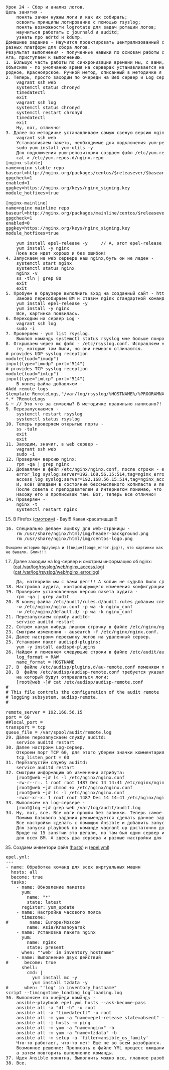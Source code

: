 <pre>
Урок 24 - Сбор и анализ логов.
Цель занятия -
	понять зачем нужны логи и как их собирать;
	освоить принципы логирование с помощью rsyslog;
	понять возможности logrotate для задач ротации логов;
	научиться работать с journald и auditd;
	узнать про adrtd и kdump.
Домашнее задание - Научится проектировать централизованный сбор логов. Рассмотреть особенности 
разных платформ для сбора логов.
Результат выполнения - полученные навыки по основам работы с rsyslog, logrotate, journald, auditd, abrtd и kdump.
Ага, приступаем к выполнению.
1. БОльшую часть работы по синхронизации времени мы, с вами, выполняем в Vagrantfile.
Объясняю - по умолчанию время на серверах устанавливается на UTC+0, а, нам надо, что бы было наше,
родное, Красноярское. Ручной метод, описанный в методичке я проверял - тоже работает.
2. Теперь, просто заходим по очереди на Веб сервер и Log сервер и проверяем время - одинаковое, Красноярское.
	vagrant ssh web
	systemctl status chronyd
	timedatectl
	exit
	vagrant ssh log
	systemctl status chronyd
	systemctl restart chronyd
	timedatectl
	exit
	Ну, вот, отлично!
3. Далее по методичке устанавливаем самую свежую версию nginx на виртуальной машине web -
	vagrant ssh web
	Устанавливаем пакеты, необходимые для подключения yum-репозитория:
	sudo yum install yum-utils -y
	Для подключения yum-репозитория создаем файл /etc/yum.repos.d/nginx.repo для скачивания самой свежей версии -
	cat > /etc/yum.repos.d/nginx.repo
[nginx-stable]
name=nginx stable repo
baseurl=http://nginx.org/packages/centos/$releasever/$basearch/
gpgcheck=1
enabled=1
gpgkey=https://nginx.org/keys/nginx_signing.key
module_hotfixes=true

[nginx-mainline]
name=nginx mainline repo
baseurl=http://nginx.org/packages/mainline/centos/$releasever/$basearch/
gpgcheck=1
enabled=0
gpgkey=https://nginx.org/keys/nginx_signing.key
module_hotfixes=true

	yum install epel-release -y		// А, этот epel-release не ставится, что-ли, по дефолту?
	yum install -y nginx
	Пока все идет хорошо и без ошибок!
4. Запускаем на web сервере наш nginx,буть он не ладен - 
	systemctl start nginx
	systemctl status nginx
	nginx -v
	ss -tln | grep 80
	exit
	exit
5. Пробуем в браузере выполнить вход на созданный сайт - http://192.168.56.10. Да, работает, но без картинок!!!
	Заново пересобираем ВМ и ставим nginx стандартной командой - 
	yum install epel-release -y
	yum install -y nginx
	Все, картинка появилась.
6. Переходим на сервер Log - 
	vagrant ssh log
	sudo -i
7. Проверяем - yum list rsyslog.
	Выхлоп команды systemctl status rsyslog мне больше понравился.
8. Открываем через mc файл - /etc/rsyslog.conf. Исправляем нужные строки. Хотя, можно было раскомментировать
	те, которые там были, но они немного отличаются.
# provides UDP syslog reception
module(load="imudp")
input(type="imudp" port="514")
# provides TCP syslog reception
module(load="imtcp")
input(type="imtcp" port="514")
	В конец файла добавляем -
#Add remote logs
$template RemoteLogs,"/var/log/rsyslog/%HOSTNAME%/%PROGRAMNAME%.log"
*.* ?RemoteLogs
& ~ // Это что за символы? В методичке правильно написано?! Хотя nginx -t не выдал никаких ошибок. Но, и без них все проходит нормально!
9. Перезапускаемся - 
	systemctl restart rsyslog
	systemctl status rsyslog
10. Теперь проверяем открытые порты - 
	ss -tuln
	exit
	exit
11. Заходим, значит, в web сервер -
	vagrant ssh web
	sudo -i
12. Проверяем версию nginx: 
	rpm -qa | grep nginx
13. Добавляем в файл /etc/nginx/nginx.conf, после строки - error_log /var/log/nginx/error.log;
	error_log syslog:server=192.168.56.15:514,tag=nginx_error;
	access_log syslog:server=192.168.56.15:514,tag=nginx_access,severity=info combined;
	И, всё! Впадаем в состояние бессмысленого копипаста и переписывания директивы access_log в течении двух дней.
	После совета с преподавателем и Интернетом понимаю, что она (в смысле - директива) применяется в контексте hhtp.
	Нахожу его и прописываю там. Вот, теперь все отлично!
14. Проверяем - 
	nginx -t
	systemctl restart nginx
</pre>
15. В Firefox ([смотрим](page.jpg)) - Вау!!! Какая красатищща!!!
<pre>
16. Специально делаем ашибку для web-страницы - 
	rm /usr/share/nginx/html/img/header-background.png
	rm /usr/share/nginx/html/img/centos-logo.png
</pre>
	Очищаем историю браузера и ([видим](page_error.jpg)), что картинки как не бывало. Блин!!!  
17. Далее заходим на log-сервер и смотрим информацию об nginx:  
	([cat /var/log/rsyslog/web/nginx_access.log](nginx_access.log))  
	([cat /var/log/rsyslog/web/nginx_error.log](nginx_access.log))  
<pre>
	Да, натворили мы с вами дел!!! А копии не судьба было сделать? Как теперь восстанавливать?
18. Настройка аудита, контролирующего изменения конфигурации nginx.
19. Проверяем установленную версию пакета аудита -
	rpm -qa | grep audit
20. В конец файла /etc/audit/rules.d/audit.rules добавим следующие строки:
	-w /etc/nginx/nginx.conf -р wa -k nginx_conf
	-w /etc/nginx/default.d/ -p wa -k nginx_conf
21. Перезапускаем службу auditd:
	service auditd restart
22. Сотрем какую нибудь лишнюю строчку в файле /etc/nginx/nginx.conf.
23. Смотрим изменения - ausearch -f /etc/nginx/nginx.conf.
24. Далее настроим пересылку логов на удаленный сервер.
25. Установим пакет audispd-plugins:
	yum -y install audispd-plugins
26. Найдем и поменяем следующие строки в файле /etc/audit/auditd.conf:
	log_format = RAW
	name_format = HOSTNAME
27. В  файле /etc/audisp/plugins.d/au-remote.conf поменяем параметр active на yes.
28. В  файле /etc/audisp/audisp-remote.conf требуется указать адрес сервера и порт, 
	на который будут отправляться логи:
	[root@web ~]# cat /etc/audisp/audisp-remote.conf
#                                                                                                                                                                            
# This file controls the configuration of the audit remote                                                                                                                   
# logging subsystem, audisp-remote.                                                                                                                                          
#                                                                                                                                                                            
                                                                                                                                                                             
remote_server = 192.168.56.15
port = 60
##local_port =                                                                                                                                                               
transport = tcp
queue_file = /var/spool/audit/remote.log
29. Далее перезапускаем службу auditd:
	service auditd restart
30. Далее настроим Log-сервер.
	Откроем порт TCP 60, для этого уберем значки комментария в файле /etc/audit/auditd.conf:
	tcp_listen_port = 60
31. Перезапустим службу auditd:
	service auditd restart
32. Смотрим информацию об изменении атрибута:
	[root@web ~]# ls -l /etc/nginx/nginx.conf
	-rw-r--r—. 1 root root 1487 Dec 14 14:41 /etc/nginx/nginx.conf
	[root@web ~]# chmod +x /etc/nginx/nginx.conf
	[root@web ~]# ls -l /etc/nginx/nginx.conf
	-rwxr-xr-x. 1 root root 1487 Dec 14 14:41 /etc/nginx/nginx.conf - цвет названия поменялся на зеленый!!!
33. Выполняем на log-сервере -
	[root@log ~]# grep web /var/log/audit/audit.log
34. Ну, вот, все. Все шаги прошли без запинки. Теперь самое интересное. 
	Помимо базового задания рекомендуется сделать данное задание следующим образом:
	Все настройки сделать с помощью Ansible и добавить запуск Ansible playbook из Vagrantfile.
	Для запуска playbook по команде vagrant up достаточно добавить следующую конструкцию в раздел Boxes.
	Вроде на 15 занятии это делали, но там был один сервер и все операции выполнить одинаково
	для всех ВМ. А здесь два сервера и разные настройки для каждого!!!
</pre>
35. Создаем инвентори файл ([hosts](hosts)) и ([epel.yml](epel.yml))
<pre>
epel.yml:
---
- name: Обработка команд для всех виртуальных машин
  hosts: all
  become: true
  tasks:
    - name: Обновление пакетов
      yum:
        name: "*"
        state: latest
      register: yum_update
    - name: Настройка часового пояса
      timezone:
#        name: Europe/Moscow
        name: Asia/Krasnoyarsk
    - name: Установка пакета nginx
      yum:
        name: nginx
        state: present
      when: "'web' in inventory_hostname"
    - name: Выполнение двух действий
#      become: true
      shell:
        cmd: |
          yum install mc -y
          yum install tzdata -y
#      when: "'log' in inventory_hostname"
script --timing=time_loading_log loading.log
36. Выполняем по очереди команды -
	ansible-playbook epel.yml hosts --ask-become-pass
	ansible all -a "df -h" -u root
	ansible all -a "timedatectl" -u root
	ansible all -m yum -a "name=epel-release state=absent" -b
	ansible all -i hosts -m ping
	ansible all -m yum -a "name=nginx" -b
	ansible all -m yum -a "name=tzdata" -b
	ansible all -m setup -a 'filter=ansible_os_family'
	Что-то работает, что-то нет! Еще не во всем разобрался.
	Возможное решение: Прописать в файле YML процесс ожидания, пока другой процесс завершит свою работу с файлом блокировки,
	а затем повторить выполнение команды.
37. Идея Ansible понятна. Выполнить можно все, главное разобраться тщательнее!!!
38. Все.
</pre>
